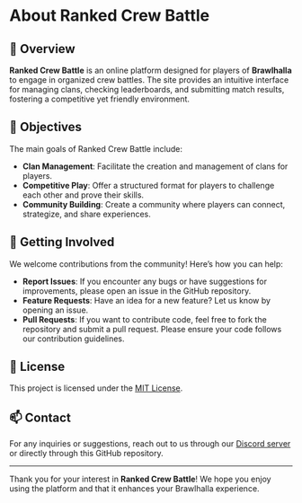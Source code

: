 # About Ranked Crew Battle

## 🌟 Overview

**Ranked Crew Battle** is an online platform designed for players of **Brawlhalla** to engage in organized crew battles. The site provides an intuitive interface for managing clans, checking leaderboards, and submitting match results, fostering a competitive yet friendly environment.

## 🎯 Objectives

The main goals of Ranked Crew Battle include:

- **Clan Management**: Facilitate the creation and management of clans for players.
- **Competitive Play**: Offer a structured format for players to challenge each other and prove their skills.
- **Community Building**: Create a community where players can connect, strategize, and share experiences.

## 🤝 Getting Involved

We welcome contributions from the community! Here’s how you can help:

- **Report Issues**: If you encounter any bugs or have suggestions for improvements, please open an issue in the GitHub repository.
- **Feature Requests**: Have an idea for a new feature? Let us know by opening an issue.
- **Pull Requests**: If you want to contribute code, feel free to fork the repository and submit a pull request. Please ensure your code follows our contribution guidelines.

## 📄 License

This project is licensed under the [MIT License](LICENSE).

## 📫 Contact

For any inquiries or suggestions, reach out to us through our [Discord server](https://discord.com) or directly through this GitHub repository.

---

Thank you for your interest in **Ranked Crew Battle**! We hope you enjoy using the platform and that it enhances your Brawlhalla experience.

